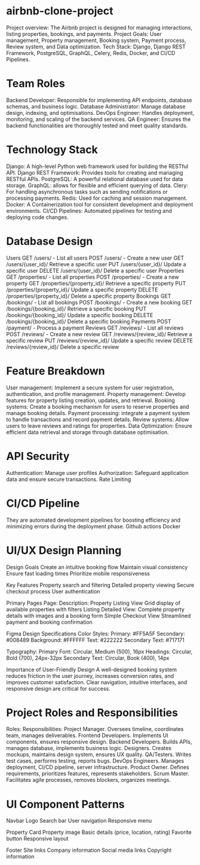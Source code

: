 # airbnb-clone-project
Project overview: The Airbnb project is designed for managing interactions, listing properties, bookings, and payments. Project Goals: User management, Property management, Booking system, Payment process, Review system, and Data optimization. Tech Stack: Django, Django REST Framework, PostgreSQL, GraphQL, Celery, Redis, Docker, and CI/CD Pipelines.


# Team Roles
Backend Developer: Responsible for implementing API endpoints, database schemas, and business logic.
Database Administrator: Manage database design, indexing, and optimisations.
DevOps Engineer: Handles deployment, monitoring, and scaling of the backend services.
QA Engineer: Ensures the backend functionalities are thoroughly tested and meet quality standards.


# Technology Stack
Django: A high-level Python web framework used for building the RESTful API.
Django REST Framework: Provides tools for creating and managing RESTful APIs.
PostgreSQL: A powerful relational database used for data storage.
GraphQL: allows for flexible and efficient querying of data.
Clery: For handling asynchronous tasks such as sending notifications or processing payments.
Redis: Used for caching and session management.
Docker: A Containerization tool for consistent development and deployment environments.
CI/CD Pipelines: Automated pipelines for testing and deploying code changes.


# Database Design
Users
  GET /users/ - List all users
  POST /users/ - Create a new user
  GET /users/{user_id}/ Retrieve a specific user
  PUT /users/{user_id}/ Update a specific user
  DELETE /users/{user_id}/ Delete a specific user
Properties
  GET /properties/ - List all properties
  POST /properties/ - Create a new property
  GET /properties/{property_id}/ Retrieve a specific property
  PUT /properties/{property_id}/ Update a specific property
  DELETE /properties/{property_id}/ Delete a specific property
Bookings
  GET /bookings/ - List all bookings
  POST /bookings/ - Create a new booking
  GET /bookings/{booking_id}/ Retrieve a specific booking
  PUT /bookings/{booking_id}/ Update a specific booking
  DELETE /bookings/{booking_id}/ Delete a specific booking
Payments
  POST /payment/ - Process a payment
Reviews
  GET /reviews/ - List all reviews
  POST /reviews/ - Create a new review
  GET /reviews/{review_id}/ Retrieve a specific review
  PUT /reviews/{review_id}/ Update a specific review
  DELETE /reviews/{review_id}/ Delete a specific review
  

# Feature Breakdown
User management: Implement a secure system for user registration, authentication, and profile management.
Property management: Develop features for property listing creation, updates, and retrieval.
Booking systems: Create a booking mechanism for users to reserve properties and manage booking details.
Payment processing: integrate a payment system to handle transactions and record payment details.
Review systems: Allow users to leave reviews and ratings for properties.
Data Optimization: Ensure efficient data retrieval and storage through database optimisation.


# API Security
Authentication: Manage user profiles
Authorization: Safeguard application data and ensure secure transactions.
Rate Limiting


# CI/CD Pipeline
They are automated development pipelines for boosting efficiency and minimizing errors during the deployment phase.
Github actions
Docker


# UI/UX Design Planning
Design Goals
  Create an intuitive booking flow
  Maintain visual consistency
  Ensure fast loading times
  Prioritize mobile responsiveness
  
Key Features
  Property search and filtering
  Detailed property viewing
  Secure checkout process
  User authentication
  
Primary Pages
  Page:                     Description:
  Property Listing View     Grid display of available properties with filters
  Listing Detailed View:    Complete property details with images and a  booking form
  Simple Checkout View      Streamlined payment and booking confirmation

  
Figma Design Specifications
Color Styles:
  Primary: #FF5A5F
  Secondary: #008489
  Background: #FFFFFF
  Text: #222222
  Secondary Text: #717171

Typography:
  Primary Font: Circular, Medium (500), 16px
  Headings: Circular, Bold (700), 24px-32px
  Secondary Text: Circular, Book (400), 14px

Importance of User-Friendly Design
A well-designed booking system reduces friction in the user journey, increases conversion rates, and improves customer satisfaction. Clear navigation, intuitive interfaces, and responsive design are critical for success.


# Project Roles and Responsibilities
Roles:                 Responsibilities:
Project Manager.       Oversees timeline, coordinates team, manages deliverables.
Frontend Developers.   Implements UI components, ensures responsive design.
Backend Developers.    Builds APIs, manages database, implements business logic.
Designers.             Creates mockups, maintains design system, ensures UX quality.
QA/Testers.            Writes test cases, performs testing, reports bugs.
DevOps Engineers.      Manages deployment, CI/CD pipeline, server infrastructure.
Product Owner.         Defines requirements, prioritizes features, represents stakeholders.
Scrum Master.          Facilitates agile processes, removes blockers, organizes meetings.


# UI Component Patterns
Navbar
  Logo
  Search bar
  User navigation
  Responsive menu

Property Card
  Property image
  Basic details (price, location, rating)
  Favorite button
  Responsive layout

Footer
  Site links
  Company information
  Social media links
  Copyright information
